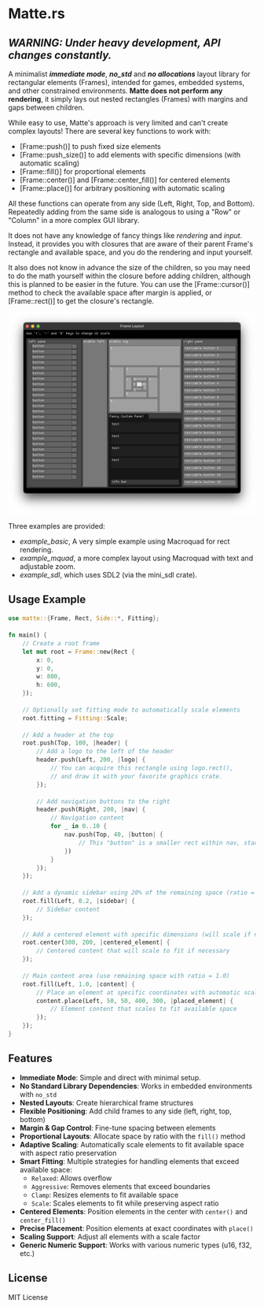 # Matte.rs

**_WARNING: Under heavy development, API changes constantly._**
------------------------------------------------------------------------

A minimalist **_immediate mode_**, **_no_std_** and **_no allocations_** layout library for rectangular elements (Frames), intended for games, embedded systems, and other constrained environments. **Matte does not perform any rendering**, it simply lays out nested rectangles (Frames) with margins and gaps between children.

While easy to use, Matte's approach is very limited and can't create complex layouts! There are several key functions to work with:
- [Frame::push()] to push fixed size elements
- [Frame::push_size()] to add elements with specific dimensions (with automatic scaling)
- [Frame::fill()] for proportional elements
- [Frame::center()] and [Frame::center_fill()] for centered elements
- [Frame::place()] for arbitrary positioning with automatic scaling

All these functions can operate from any side (Left, Right, Top, and Bottom). Repeatedly adding from the same side is analogous to using a "Row" or "Column" in a more complex GUI library.

It does not have any knowledge of fancy things like *rendering* and *input*. Instead, it provides you with closures that are aware of their parent Frame's rectangle and available space, and you do the rendering and input yourself.

It also does not know in advance the size of the children, so you may need to do the math yourself within the closure before adding children, although this is planned to be easier in the future. You can use the [Frame::cursor()] method to check the available space after margin is applied, or [Frame::rect()] to get the closure's rectangle.

![LayframeScreenshot](screenshots/screenshot.png)

Three examples are provided:
- *example_basic*, A very simple example using Macroquad for rect rendering.
- *example_mquad*, a more complex layout using Macroquad with text and adjustable zoom.
- *example_sdl*, which uses SDL2 (via the mini_sdl crate).

## Usage Example

```rust
use matte::{Frame, Rect, Side::*, Fitting};

fn main() {
    // Create a root frame
    let mut root = Frame::new(Rect {
        x: 0,
        y: 0,
        w: 800,
        h: 600,
    });

    // Optionally set fitting mode to automatically scale elements
    root.fitting = Fitting::Scale;

    // Add a header at the top
    root.push(Top, 100, |header| {
        // Add a logo to the left of the header
        header.push(Left, 200, |logo| {
            // You can acquire this rectangle using logo.rect(),
            // and draw it with your favorite graphics crate.
        });

        // Add navigation buttons to the right
        header.push(Right, 200, |nav| {
            // Navigation content
            for _ in 0..10 {
                nav.push(Top, 40, |button| {
                    // This "button" is a smaller rect within nav, stacked from the top
                })
            }
        });
    });

    // Add a dynamic sidebar using 20% of the remaining space (ratio = 0.2)
    root.fill(Left, 0.2, |sidebar| {
        // Sidebar content
    });

    // Add a centered element with specific dimensions (will scale if needed)
    root.center(300, 200, |centered_element| {
        // Centered content that will scale to fit if necessary
    });

    // Main content area (use remaining space with ratio = 1.0)
    root.fill(Left, 1.0, |content| {
        // Place an element at specific coordinates with automatic scaling
        content.place(Left, 50, 50, 400, 300, |placed_element| {
            // Element content that scales to fit available space
        });
    });
}
```

## Features

- **Immediate Mode**: Simple and direct with minimal setup.
- **No Standard Library Dependencies**: Works in embedded environments with `no_std`
- **Nested Layouts**: Create hierarchical frame structures
- **Flexible Positioning**: Add child frames to any side (left, right, top, bottom)
- **Margin & Gap Control**: Fine-tune spacing between elements
- **Proportional Layouts**: Allocate space by ratio with the `fill()` method
- **Adaptive Scaling**: Automatically scale elements to fit available space with aspect ratio preservation
- **Smart Fitting**: Multiple strategies for handling elements that exceed available space:
  - `Relaxed`: Allows overflow
  - `Aggressive`: Removes elements that exceed boundaries
  - `Clamp`: Resizes elements to fit available space
  - `Scale`: Scales elements to fit while preserving aspect ratio
- **Centered Elements**: Position elements in the center with `center()` and `center_fill()`
- **Precise Placement**: Position elements at exact coordinates with `place()`
- **Scaling Support**: Adjust all elements with a scale factor
- **Generic Numeric Support**: Works with various numeric types (u16, f32, etc.)

## License

MIT License
